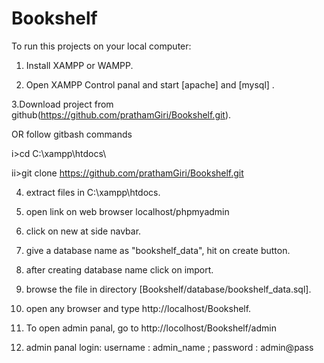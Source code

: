 # Bookshelf

To run this projects on your local computer:
1. Install XAMPP or WAMPP.

2. Open XAMPP Control panal and start [apache] and [mysql] .

3.Download project from github(https://github.com/prathamGiri/Bookshelf.git).

  OR follow gitbash commands

  i>cd C:\\xampp\htdocs\

  ii>git clone https://github.com/prathamGiri/Bookshelf.git
  
4. extract files in C:\xampp\htdocs.

5. open link on web browser localhost/phpmyadmin

6. click on new at side navbar.

7. give a database name as "bookshelf_data", hit on create button.

8. after creating database name click on import.

9. browse the file in directory [Bookshelf/database/bookshelf_data.sql].

10. open any browser and type http://localhost/Bookshelf.

11. To open admin panal, go to http://locolhost/Bookshelf/admin

12. admin panal login: username : admin_name ; password : admin@pass


